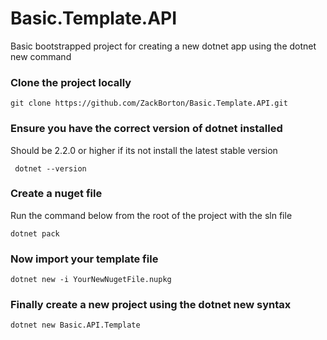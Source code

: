 # Basic.Template.API
Basic bootstrapped project for creating a new dotnet app using the dotnet new command

### Clone the project locally
```git clone https://github.com/ZackBorton/Basic.Template.API.git```

### Ensure you have the correct version of dotnet installed
Should be 2.2.0 or higher if its not install the latest stable version

``` dotnet --version```

### Create a nuget file
Run the command below from the root of the project with the sln file

```dotnet pack```

### Now import your template file
```dotnet new -i YourNewNugetFile.nupkg``` 

### Finally create a new project using the dotnet new syntax
```dotnet new Basic.API.Template```